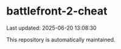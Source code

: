# battlefront-2-cheat

Last updated: 2025-06-20 13:08:30

This repository is automatically maintained.
